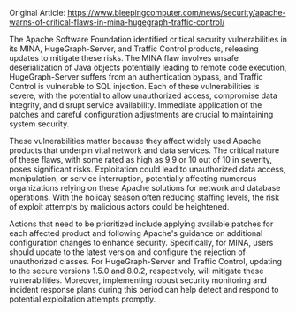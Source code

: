Original Article: https://www.bleepingcomputer.com/news/security/apache-warns-of-critical-flaws-in-mina-hugegraph-traffic-control/

The Apache Software Foundation identified critical security vulnerabilities in its MINA, HugeGraph-Server, and Traffic Control products, releasing updates to mitigate these risks. The MINA flaw involves unsafe deserialization of Java objects potentially leading to remote code execution, HugeGraph-Server suffers from an authentication bypass, and Traffic Control is vulnerable to SQL injection. Each of these vulnerabilities is severe, with the potential to allow unauthorized access, compromise data integrity, and disrupt service availability. Immediate application of the patches and careful configuration adjustments are crucial to maintaining system security.

These vulnerabilities matter because they affect widely used Apache products that underpin vital network and data services. The critical nature of these flaws, with some rated as high as 9.9 or 10 out of 10 in severity, poses significant risks. Exploitation could lead to unauthorized data access, manipulation, or service interruption, potentially affecting numerous organizations relying on these Apache solutions for network and database operations. With the holiday season often reducing staffing levels, the risk of exploit attempts by malicious actors could be heightened.

Actions that need to be prioritized include applying available patches for each affected product and following Apache's guidance on additional configuration changes to enhance security. Specifically, for MINA, users should update to the latest version and configure the rejection of unauthorized classes. For HugeGraph-Server and Traffic Control, updating to the secure versions 1.5.0 and 8.0.2, respectively, will mitigate these vulnerabilities. Moreover, implementing robust security monitoring and incident response plans during this period can help detect and respond to potential exploitation attempts promptly.